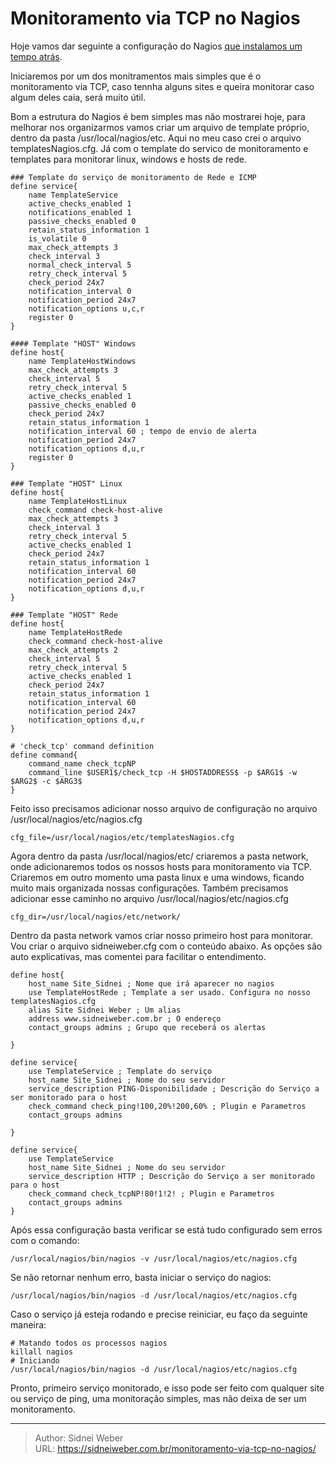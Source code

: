 # Monitoramento via TCP no Nagios

Hoje vamos dar seguinte a configuração do Nagios [que instalamos um tempo atrás](http://sidneiweber.com.br/instalando-nagios-instalacao-basica/).

Iniciaremos por um dos monitramentos mais simples que é o monitoramento via TCP, caso tennha alguns sites e queira monitorar caso algum deles caia, será muito útil.

Bom a estrutura do Nagios é bem simples mas não mostrarei hoje, para melhorar nos organizarmos vamos criar um arquivo de template próprio, dentro da pasta /usr/local/nagios/etc. Aqui no meu caso crei o arquivo templatesNagios.cfg. Já com o template do servico de monitoramento e templates para monitorar linux, windows e hosts de rede.

```shell
### Template do serviço de monitoramento de Rede e ICMP
define service{
	name TemplateService
	active_checks_enabled 1
	notifications_enabled 1
	passive_checks_enabled 0
	retain_status_information 1
	is_volatile 0
	max_check_attempts 3
	check_interval 3
	normal_check_interval 5
	retry_check_interval 5
	check_period 24x7
	notification_interval 0
	notification_period 24x7
	notification_options u,c,r
	register 0
}

#### Template "HOST" Windows
define host{
	name TemplateHostWindows
	max_check_attempts 3
	check_interval 5
	retry_check_interval 5
	active_checks_enabled 1
	passive_checks_enabled 0
	check_period 24x7
	retain_status_information 1
	notification_interval 60 ; tempo de envio de alerta
	notification_period 24x7
	notification_options d,u,r
	register 0
}

### Template "HOST" Linux
define host{
	name TemplateHostLinux
	check_command check-host-alive
	max_check_attempts 3
	check_interval 3
	retry_check_interval 5
	active_checks_enabled 1
	check_period 24x7
	retain_status_information 1
	notification_interval 60
	notification_period 24x7
	notification_options d,u,r
}

### Template "HOST" Rede
define host{
	name TemplateHostRede
	check_command check-host-alive
	max_check_attempts 2
	check_interval 5
	retry_check_interval 5
	active_checks_enabled 1
	check_period 24x7
	retain_status_information 1
	notification_interval 60
	notification_period 24x7
	notification_options d,u,r
}

# 'check_tcp' command definition
define command{
	command_name check_tcpNP
	command_line $USER1$/check_tcp -H $HOSTADDRESS$ -p $ARG1$ -w $ARG2$ -c $ARG3$
}
```

Feito isso precisamos adicionar nosso arquivo de configuração no arquivo /usr/local/nagios/etc/nagios.cfg

```shell
cfg_file=/usr/local/nagios/etc/templatesNagios.cfg
```

Agora dentro da pasta /usr/local/nagios/etc/ criaremos a pasta network, onde adicionaremos todos os nossos hosts para monitoramento via TCP. Criaremos em outro momento uma pasta linux e uma windows, ficando muito mais organizada nossas configurações. Também precisamos adicionar esse caminho no arquivo /usr/local/nagios/etc/nagios.cfg

```shell
cfg_dir=/usr/local/nagios/etc/network/
```

Dentro da pasta network vamos criar nosso primeiro host para monitorar. Vou criar o arquivo sidneiweber.cfg com o conteúdo abaixo. As opções são auto explicativas, mas comentei para facilitar o entendimento.

```shell
define host{
	host_name Site_Sidnei ; Nome que irá aparecer no nagios
	use TemplateHostRede ; Template a ser usado. Configura no nosso templatesNagios.cfg
	alias Site Sidnei Weber ; Um alias
	address www.sidneiweber.com.br ; O endereço
	contact_groups admins ; Grupo que receberá os alertas

}

define service{
	use TemplateService ; Template do serviço
	host_name Site_Sidnei ; Nome do seu servidor
	service_description PING-Disponibilidade ; Descrição do Serviço a ser monitorado para o host
	check_command check_ping!100,20%!200,60% ; Plugin e Parametros
	contact_groups admins

}

define service{
	use TemplateService
	host_name Site_Sidnei ; Nome do seu servidor
	service_description HTTP ; Descrição do Serviço a ser monitorado para o host
	check_command check_tcpNP!80!1!2! ; Plugin e Parametros
	contact_groups admins
}
```

Após essa configuração basta verificar se está tudo configurado sem erros com o comando:

```shell
/usr/local/nagios/bin/nagios -v /usr/local/nagios/etc/nagios.cfg
```

Se não retornar nenhum erro, basta iniciar o serviço do nagios:

```shell
/usr/local/nagios/bin/nagios -d /usr/local/nagios/etc/nagios.cfg
```

Caso o serviço já esteja rodando e precise reiniciar, eu faço da seguinte maneira:

```shell
# Matando todos os processos nagios
killall nagios
# Iniciando
/usr/local/nagios/bin/nagios -d /usr/local/nagios/etc/nagios.cfg
```

Pronto, primeiro serviço monitorado, e isso pode ser feito com qualquer site ou serviço de ping, uma monitoração simples, mas não deixa de ser um monitoramento.


---

> Author: Sidnei Weber  
> URL: https://sidneiweber.com.br/monitoramento-via-tcp-no-nagios/  

